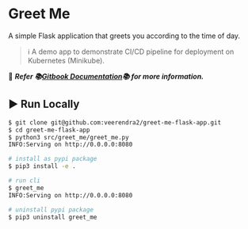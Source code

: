# Greet Me
A simple Flask application that greets you according to the time of day.

> :information_source: A demo app to demonstrate CI/CD pipeline for deployment on Kubernetes (Minikube).

:diamond_shape_with_a_dot_inside: _**Refer :books:[Gitbook Documentation](https://dust6765.gitbook.io/greet-me-app-documentation/):books: for more information.**_

## :arrow_forward: Run Locally
```bash
$ git clone git@github.com:veerendra2/greet-me-flask-app.git
$ cd greet-me-flask-app
$ python3 src/greet_me/greet_me.py
INFO:Serving on http://0.0.0.0:8080

# install as pypi package
$ pip3 install -e .

# run cli
$ greet_me
INFO:Serving on http://0.0.0.0:8080

# uninstall pypi package
$ pip3 uninstall greet_me
```
